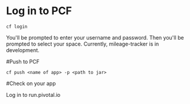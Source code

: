 # Log in to PCF

``cf login``

You'll be prompted to enter your username and password.
Then you'll be prompted to select your space. Currently, mileage-tracker is in development.

#Push to PCF

``cf push <name of app> -p <path to jar>``

#Check on your app

Log in to run.pivotal.io